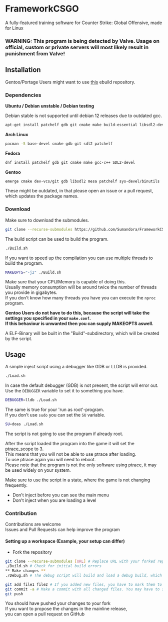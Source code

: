 # FrameworkCSGO
A fully-featured training software for Counter Strike: Global Offensive, made for Linux
### WARNING: This program is being detected by Valve. Usage on official, custom or private servers will most likely result in punishment from Valve!
## Installation

Gentoo/Portage Users might want to use [this](https://github.com/Sumandora/portage-framework) ebuild repository.

### Dependencies
**Ubuntu / Debian unstable / Debian testing**

Debian stable is not supported until debian 12 releases due to outdated gcc.
```sh
apt-get install patchelf gdb git cmake make build-essential libsdl2-dev
```
**Arch Linux**
```sh
pacman -S base-devel cmake gdb git sdl2 patchelf
```
**Fedora**
```sh
dnf install patchelf gdb git cmake make gcc-c++ SDL2-devel
```
**Gentoo**
```sh
emerge cmake dev-vcs/git gdb libsdl2 mesa patchelf sys-devel/binutils
```
These might be outdated, in that please open an issue or a pull request, which updates the package names.

### Download
Make sure to download the submodules.
```sh
git clone --recurse-submodules https://github.com/Sumandora/FrameworkCSGO.git
```

The build script can be used to build the program.
```sh
./Build.sh
```
If you want to speed up the compilation you can use multiple threads to build the program.
```sh
MAKEOPTS="-j2" ./Build.sh
```
Make sure that your CPU/Memory is capable of doing this.  
Usually memory consumption will be around twice the number of threads you provide in gigabytes.  
If you don't know how many threads you have you can execute the `nproc` program.

**Gentoo Users do not have to do this, because the script will take the settings you specified in your `make.conf`.  
If this behaviour is unwanted then you can supply MAKEOPTS aswell.**

A ELF-Binary will be built in the "Build"-subdirectory, which will be created by the script.
## Usage
A simple inject script using a debugger like GDB or LLDB is provided.
```sh
./Load.sh
```
In case the default debugger (GDB) is not present, the script will error out.  
Use the `DEBUGGER` variable to set it to something you have.  
```sh
DEBUGGER=lldb ./Load.sh
```

The same is true for your 'run as root'-program.  
If you don't use `sudo` you can set the `SU` variable.  
```sh
SU=doas ./Load.sh
```
The script is not going to use the program if already root.

After the script loaded the program into the game it will set the ptrace_scope to 3.  
This means that you will not be able to use ptrace after loading.  
To use ptrace again you will need to reboot.  
Please note that the program is not the only software using ptrace, it may be used widely on your system.

Make sure to use the script in a state, where the game is not changing frequently.  
- Don't inject before you can see the main menu
- Don't inject when you are loading a level

### Contribution
Contributions are welcome  
Issues and Pull Requests can help improve the program

#### Setting up a workspace (Example, your setup can differ)
- Fork the repository
```sh
git clone --recurse-submodules [URL] # Replace URL with your forked repository
./Build.sh # Check for initial build errors
** Make changes **
./Debug.sh # The debug script will build and load a debug build, which can also be analyzed using a debugger of your choice

git add file1 file2 # If you added new files, you have to mark them to be tracked, if you didn't add any files, you can skip this step.
git commit -a # Make a commit with all changed files. You may have to set the 'EDITOR' variable, because you have to write a commit message. Please write a small and compact message explaining what you have done.
git push
```
You should have pushed your changes to your fork  
If you want to propose the changes in the mainline release,  
you can open a pull request on GitHub
